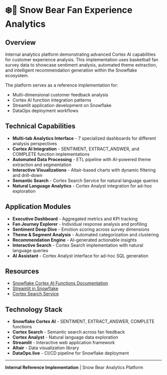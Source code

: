 # ❄️🏀 Snow Bear Fan Experience Analytics

## Overview

Internal analytics platform demonstrating advanced Cortex AI capabilities for customer experience analysis. This implementation uses basketball fan survey data to showcase sentiment analysis, automated theme extraction, and intelligent recommendation generation within the Snowflake ecosystem.

The platform serves as a reference implementation for:
- Multi-dimensional customer feedback analysis
- Cortex AI function integration patterns
- Streamlit application development on Snowflake
- DataOps deployment workflows

## Technical Capabilities

- **Multi-tab Analytics Interface** - 7 specialized dashboards for different analysis perspectives
- **Cortex AI Integration** - SENTIMENT, EXTRACT_ANSWER, and COMPLETE function implementations
- **Automated Data Processing** - ETL pipeline with AI-powered theme extraction and segmentation
- **Interactive Visualizations** - Altair-based charts with dynamic filtering and drill-down
- **Semantic Search** - Cortex Search Service for natural language queries
- **Natural Language Analytics** - Cortex Analyst integration for ad-hoc exploration

## Application Modules

- **Executive Dashboard** - Aggregated metrics and KPI tracking
- **Fan Journey Explorer** - Individual response analysis and profiling  
- **Sentiment Deep Dive** - Emotion scoring across survey dimensions
- **Theme & Segment Analysis** - Automated categorization and clustering
- **Recommendation Engine** - AI-generated actionable insights
- **Interactive Search** - Cortex Search implementation with natural language queries
- **AI Assistant** - Cortex Analyst interface for ad-hoc SQL generation

## Resources

- <a href="https://docs.snowflake.com/user-guide/snowflake-cortex/llm-functions" target="_blank" rel="noopener noreferrer">Snowflake Cortex AI Functions Documentation</a>
- <a href="https://docs.snowflake.com/developer-guide/streamlit/about-streamlit" target="_blank" rel="noopener noreferrer">Streamlit in Snowflake</a>
- <a href="https://docs.snowflake.com/user-guide/snowflake-cortex/cortex-search/cortex-search-service" target="_blank" rel="noopener noreferrer">Cortex Search Service</a>

## Technology Stack

- **Snowflake Cortex AI** - SENTIMENT, EXTRACT_ANSWER, COMPLETE functions
- **Cortex Search** - Semantic search across fan feedback
- **Cortex Analyst** - Natural language data exploration
- **Streamlit** - Interactive web application framework
- **Altair** - Data visualization library
- **DataOps.live** - CI/CD pipeline for Snowflake deployment

---

**Internal Reference Implementation** | Snow Bear Analytics Platform